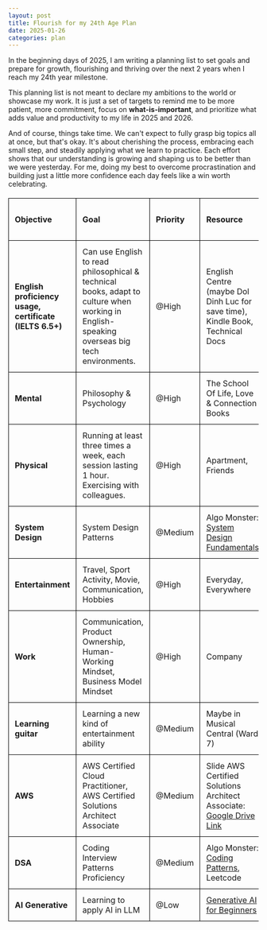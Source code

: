 ```yaml
---
layout: post
title: Flourish for my 24th Age Plan
date: 2025-01-26
categories: plan
---
```


In the beginning days of 2025, I am writing a planning list to set goals and prepare for growth, flourishing and thriving over the next 2 years when I reach my 24th year milestone.

<style>
    table {
        border-collapse: collapse;
        width: 100%;
        margin: 20px 0; 
    }

    th, td {
        border: 1px solid black;
        padding: 12px;
        text-align: left;
        vertical-align: middle;
    }

    th {
        font-weight: bold;
    }   
</style>

This planning list is not meant to declare my ambitions to the world or showcase my work. It is just a set of targets to remind me to be more patient, more commitment, focus on **what-is-important**, and prioritize what adds value and productivity to my life in 2025 and 2026.

And of course, things take time. We can't expect to fully grasp big topics all at once, but that's okay. It's about cherishing the process, embracing each small step, and steadily applying what we learn to practice. Each effort shows that our understanding is growing and shaping us to be better than we were yesterday. For me, doing my best to overcome procrastination and building just a little more confidence each day feels like a win worth celebrating.

<table id="agePlanTable" class="display table table-bordered">
  <thead>
    <tr>
      <th><strong>Objective</strong></th>
      <th><strong>Goal</strong></th>
      <th><strong>Priority</strong></th>
      <th><strong>Resource</strong></th>
      <th><strong>Will-done year</strong></th>
    </tr>
  </thead>
  <tbody>
    <tr>
      <td><strong>English proficiency usage, certificate (IELTS 6.5+)</strong></td>
      <td>Can use English to read philosophical & technical books, adapt to culture when working in English-speaking overseas big tech environments.</td>
      <td>@High</td>
      <td>English Centre (maybe Dol Dinh Luc for save time), Kindle Book, Technical Docs</td>
      <td>2025</td>
    </tr>
    <tr>
      <td><strong>Mental</strong></td>
      <td>Philosophy & Psychology</td>
      <td>@High</td>
      <td>The School Of Life, Love & Connection Books</td>
      <td>2025</td>
    </tr>
    <tr>
      <td><strong>Physical</strong></td>
      <td>Running at least three times a week, each session lasting 1 hour. Exercising with colleagues.</td>
      <td>@High</td>
      <td>Apartment, Friends</td>
      <td>2025</td>
    </tr>
    <tr>
      <td><strong>System Design</strong></td>
      <td>System Design Patterns</td>
      <td>@Medium</td>
      <td>Algo Monster: <a href="https://systemdesignschool.io/fundamentals/what-is-system-design-interview">System Design Fundamentals</a></td>
      <td>2025</td>
    </tr>
    <tr>
      <td><strong>Entertainment</strong></td>
      <td>Travel, Sport Activity, Movie, Communication, Hobbies</td>
      <td>@High</td>
      <td>Everyday, Everywhere</td>
      <td>2025</td>
    </tr>
    <tr>
      <td><strong>Work</strong></td>
      <td>Communication, Product Ownership, Human-Working Mindset, Business Model Mindset</td>
      <td>@High</td>
      <td>Company</td>
      <td>2025</td>
    </tr>
    <tr>
      <td><strong>Learning guitar</strong></td>
      <td>Learning a new kind of entertainment ability</td>
      <td>@Medium</td>
      <td>Maybe in Musical Central (Ward 7)</td>
      <td>2025</td>
    </tr>
    <tr>
      <td><strong>AWS</strong></td>
      <td>AWS Certified Cloud Practitioner, AWS Certified Solutions Architect Associate</td>
      <td>@Medium</td>
      <td>Slide AWS Certified Solutions Architect Associate: <a href="https://drive.google.com/file/d/1eGeM_X1w8Ot2iyRNeCrMFaEqTi-v7Noa/view">Google Drive Link</a></td>
      <td>2025</td>
    </tr>
    <tr>
      <td><strong>DSA</strong></td>
      <td>Coding Interview Patterns Proficiency</td>
      <td>@Medium</td>
      <td>Algo Monster: <a href="https://algo.monster/problems/stats">Coding Patterns</a>, Leetcode</td>
      <td>2026</td>
    </tr>
    <tr>
      <td><strong>AI Generative</strong></td>
      <td>Learning to apply AI in LLM</td>
      <td>@Low</td>
      <td><a href="https://github.com/microsoft/generative-ai-for-beginners">Generative AI for Beginners</a></td>
      <td>2026</td>
    </tr>
  </tbody>
</table>
